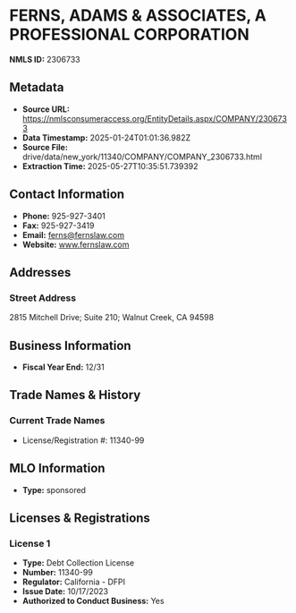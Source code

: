 # FERNS, ADAMS & ASSOCIATES, A PROFESSIONAL CORPORATION

**NMLS ID:** 2306733

## Metadata
- **Source URL:** https://nmlsconsumeraccess.org/EntityDetails.aspx/COMPANY/2306733
- **Data Timestamp:** 2025-01-24T01:01:36.982Z
- **Source File:** drive/data/new_york/11340/COMPANY/COMPANY_2306733.html
- **Extraction Time:** 2025-05-27T10:35:51.739392

## Contact Information
- **Phone:** 925-927-3401
- **Fax:** 925-927-3419
- **Email:** ferns@fernslaw.com
- **Website:** www.fernslaw.com

## Addresses
### Street Address
2815 Mitchell Drive; Suite 210; Walnut Creek, CA 94598

## Business Information
- **Fiscal Year End:** 12/31

## Trade Names & History
### Current Trade Names
- License/Registration #: 11340-99

## MLO Information
- **Type:** sponsored

## Licenses & Registrations

### License 1
- **Type:** Debt Collection License
- **Number:** 11340-99
- **Regulator:** California - DFPI
- **Issue Date:** 10/17/2023
- **Authorized to Conduct Business:** Yes
